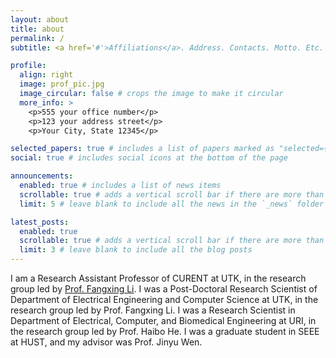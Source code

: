 ```yaml
---
layout: about
title: about
permalink: /
subtitle: <a href='#'>Affiliations</a>. Address. Contacts. Motto. Etc.

profile:
  align: right
  image: prof_pic.jpg
  image_circular: false # crops the image to make it circular
  more_info: >
    <p>555 your office number</p>
    <p>123 your address street</p>
    <p>Your City, State 12345</p>

selected_papers: true # includes a list of papers marked as "selected={true}"
social: true # includes social icons at the bottom of the page

announcements:
  enabled: true # includes a list of news items
  scrollable: true # adds a vertical scroll bar if there are more than 3 news items
  limit: 5 # leave blank to include all the news in the `_news` folder

latest_posts:
  enabled: true
  scrollable: true # adds a vertical scroll bar if there are more than 3 new posts items
  limit: 3 # leave blank to include all the blog posts
---
```


I am a Research Assistant Professor of CURENT at UTK, in the research group led by [Prof. Fangxing Li](https://web.eecs.utk.edu/~fli6/). I was a Post-Doctoral Research Scientist of Department of Electrical Engineering and Computer Science at UTK, in the research group led by Prof. Fangxing Li. I was a Research Scientist  in Department of Electrical, Computer, and Biomedical Engineering at URI, in the research group led by Prof. Haibo He. I was a graduate student in SEEE at HUST, and my advisor was Prof. Jinyu Wen. 
